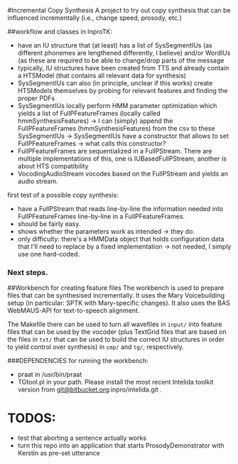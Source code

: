 #Incremental Copy Synthesis
A project to try out copy synthesis that can be influenced incrementally (i.e., change speed, prosody, etc.) 

##workflow and classes in InproTK: 
 * have an IU structure that (at least) has a list of SysSegmentIUs (as different phonemes are lengthened differently, I believe) and/or WordIUs (as these are required to be able to change/drop parts of the message
 * typically, IU structures have been created from TTS and already contain a HTSModel (that contains all relevant data for synthesis)
 * SysSegmentIUs can also (in principle, unclear if this works) create HTSModels themselves by probing for relevant features and finding the proper PDFs 
 * SysSegmentIUs locally perform HMM parameter optimization which yields a list of FullPFeatureFrames (locally called hmmSynthesisFeatures)
	→ I can (simply) append the FullPFeatureFrames (hmmSynthesisFeatures) from the csv to these SysSegmentIUs
	→ SysSegmentIUs have a constructor that allows to set FullPFeatureFrames
	→ what calls this constructor?
 * FullPFeatureFrames are sequentialized in a FullPStream. There are multiple implementations of this, one is IUBasedFullPStream, another is about HTS compatibility
 * VocodingAudioStream vocodes based on the FullPStream and yields an audio stream.
 
first test of a possible copy synthesis:
 * have a FullPStream that reads line-by-line the information needed into FullPFeatureFrames line-by-line in a FullPFeatureFrames.
 * should be fairly easy.
 * shows whether the parameters work as intended → they do.
 * only difficulty: there's a HMMData object that holds configuration data that I'll need to replace by a fixed implementation → not needed, I simply use one hard-coded.

### Next steps.

##Workbench for creating feature files
The workbench is used to prepare files that can be synthesised incrementally. It uses the Mary Voicebuilding setup (in particular: SPTK with Mary-specific changes). It also uses the BAS WebMAUS-API for text-to-speech alignment.

The Makefile there can be used to turn all wavefiles in `input/` into feature files that can be used by the vocoder (plus TextGrid files that are based on the files in `txt/` that can be used to build the correct IU structures in order to yield control over synthesis) in `cmp/` and `tg/`, respectively.

###DEPENDENCIES for running the workbench: 
 * praat in /usr/bin/praat
 * TGtool.pl in your path. Please install the most recent Intelida toolkit version from git@bitbucket.org:inpro/intelida.git .


# TODOS: 
 * test that aborting a sentence actually works
 * turn this repo into an application that starts ProsodyDemonstrator with Kerstin as pre-set utterance
